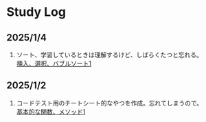 # Study Log

## 2025/1/4

1.  ソート、学習しているときは理解するけど、しばらくたつと忘れる。  
    [挿入、選択、バブルソート1](/Javascript/挿入、選択、バブルソート.md)

## 2025/1/2

1.  コードテスト用のチートシート的なやつを作成。忘れてしまうので。  
    [基本的な関数、メソッド1](/Javascript/基本的な関数、メソッド1.md)
